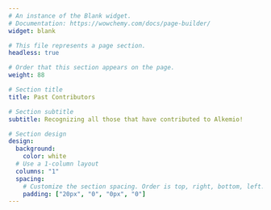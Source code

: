 ```yaml
---
# An instance of the Blank widget.
# Documentation: https://wowchemy.com/docs/page-builder/
widget: blank

# This file represents a page section.
headless: true

# Order that this section appears on the page.
weight: 88

# Section title
title: Past Contributors

# Section subtitle
subtitle: Recognizing all those that have contributed to Alkemio!

# Section design
design:
  background:
    color: white
  # Use a 1-column layout
  columns: "1"
  spacing:
    # Customize the section spacing. Order is top, right, bottom, left.
    padding: ["20px", "0", "0px", "0"]
---
```


